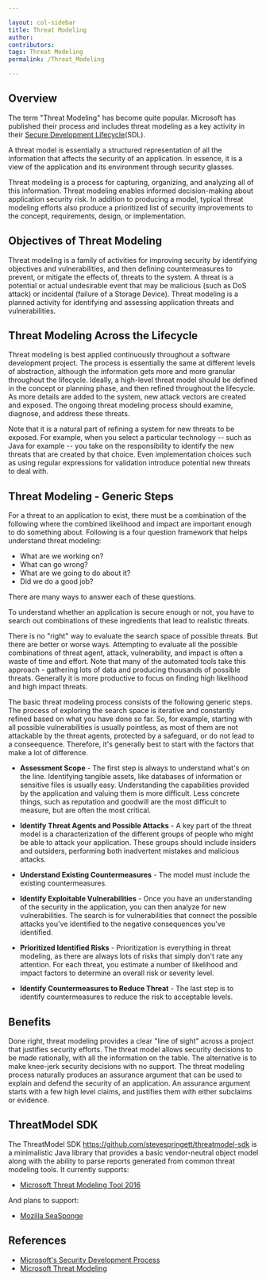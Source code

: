 ```yaml
---

layout: col-sidebar
title: Threat Modeling
author:
contributors:
tags: Threat Modeling
permalink: /Threat_Modeling

---
```


## Overview

The term "Threat Modeling" has become quite popular. Microsoft has published their process 
and includes threat modeling as a key activity in their [Secure Development
Lifecycle](https://www.microsoft.com/en-us/securityengineering/sdl)(SDL).

A threat model is essentially a structured representation of all the
information that affects the security of an application. In essence, it
is a view of the application and its environment through security glasses.

Threat modeling is a process for capturing, organizing, and analyzing
all of this information. Threat modeling enables informed
decision-making about application security risk. In addition to
producing a model, typical threat modeling efforts also produce a
prioritized list of security improvements to the concept, requirements,
design, or implementation.

## Objectives of Threat Modeling

Threat modeling is a family of activities for improving security by
identifying objectives and vulnerabilities, and then defining
countermeasures to prevent, or mitigate the effects of, threats to the
system. A threat is a potential or actual undesirable event that may be
malicious (such as DoS attack) or incidental (failure of a Storage
Device). Threat modeling is a planned activity for identifying and
assessing application threats and vulnerabilities.

## Threat Modeling Across the Lifecycle

Threat modeling is best applied continuously throughout a software
development project. The process is essentially the same at different
levels of abstraction, although the information gets more and more
granular throughout the lifecycle. Ideally, a high-level threat model
should be defined in the concept or planning phase, and then refined
throughout the lifecycle. As more details are added to the system, new
attack vectors are created and exposed. The ongoing threat modeling
process should examine, diagnose, and address these threats.

Note that it is a natural part of refining a system for new threats to
be exposed. For example, when you select a particular technology -- such
as Java for example -- you take on the responsibility to identify the
new threats that are created by that choice. Even implementation choices
such as using regular expressions for validation introduce potential new
threats to deal with.

## Threat Modeling - Generic Steps

For a threat to an application to exist, there must be a combination of
the following where the combined likelihood and impact are important
enough to do something about. Following is a four question framework
that helps understand threat modeling:

  - What are we working on?
  - What can go wrong?
  - What are we going to do about it?
  - Did we do a good job?

There are many ways to answer each of these questions.

To understand whether an application is secure enough or not, you have
to search out combinations of these ingredients that lead to realistic
threats.

There is no "right" way to evaluate the search space of possible
threats. But there are better or worse ways. Attempting to evaluate all
the possible combinations of threat agent, attack, vulnerability, and
impact is often a waste of time and effort. Note that many of the
automated tools take this approach - gathering lots of data and
producing thousands of possible threats. Generally it is more productive
to focus on finding high likelihood and high impact threats.

The basic threat modeling process consists of the following generic
steps. The process of exploring the search space is iterative and
constantly refined based on what you have done so far. So, for example,
starting with all possible vulnerabilities is usually pointless, as most
of them are not attackable by the threat agents, protected by a
safeguard, or do not lead to a conseequence. Therefore, it's generally
best to start with the factors that make a lot of difference.

  - **Assessment Scope** - The first step is always to understand what's
    on the line. Identifying tangible assets, like databases of
    information or sensitive files is usually easy. Understanding the
    capabilities provided by the application and valuing them is more
    difficult. Less concrete things, such as reputation and goodwill are
    the most difficult to measure, but are often the most critical.

<!-- end list -->

  - **Identify Threat Agents and Possible Attacks** - A key part of the threat
    model is a characterization of the different groups of people who
    might be able to attack your application. These groups should
    include insiders and outsiders, performing both inadvertent mistakes
    and malicious attacks.

<!-- end list -->

  - **Understand Existing Countermeasures** - The model must
    include the existing countermeasures.

<!-- end list -->

  - **Identify Exploitable Vulnerabilities** - Once you have an
    understanding of the security in the application, you can then
    analyze for new vulnerabilities. The search is for vulnerabilities
    that connect the possible attacks you've identified to the negative
    consequences you've identified.

<!-- end list -->

  - **Prioritized Identified Risks** - Prioritization is everything in
    threat modeling, as there are always lots of risks that simply don't
    rate any attention. For each threat, you estimate a number of
    likelihood and impact factors to determine an overall risk or
    severity level.

<!-- end list -->

  - **Identify Countermeasures to Reduce Threat** - The last step is to 
    identify countermeasures to reduce the risk to acceptable levels.

## Benefits

Done right, threat modeling provides a clear "line of sight" across a
project that justifies security efforts. The threat model allows
security decisions to be made rationally, with all the information on
the table. The alternative is to make knee-jerk security decisions with
no support. The threat modeling process naturally produces an assurance
argument that can be used to explain and defend the security of an
application. An assurance argument starts with a few high level claims,
and justifies them with either subclaims or evidence.

## ThreatModel SDK

The ThreatModel SDK <https://github.com/stevespringett/threatmodel-sdk>
is a minimalistic Java library that provides a basic
vendor-neutral object model along with the ability to parse reports
generated from common threat modeling tools. It currently supports:

  - [Microsoft Threat Modeling Tool 2016](https://www.microsoft.com/en-us/securityengineering/sdl/threatmodeling)

And plans to support:

  - [Mozilla SeaSponge](https://github.com/mozilla/seasponge)

## References

  - [Microsoft's Security Development Process](https://www.microsoft.com/en-us/securityengineering/sdl)
  - [Microsoft Threat Modeling](https://www.microsoft.com/en-us/securityengineering/sdl/threatmodeling)
